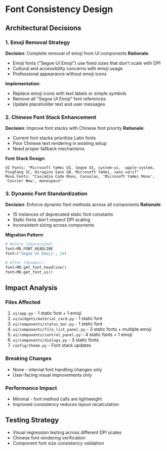 # Font Consistency Design

## Architectural Decisions

### 1. Emoji Removal Strategy
**Decision**: Complete removal of emoji from UI components
**Rationale**:
- Emoji fonts ("Segoe UI Emoji") use fixed sizes that don't scale with DPI
- Cultural and accessibility concerns with emoji usage
- Professional appearance without emoji icons

**Implementation**:
- Replace emoji icons with text labels or simple symbols
- Remove all "Segoe UI Emoji" font references
- Update placeholder text and user messages

### 2. Chinese Font Stack Enhancement
**Decision**: Improve font stacks with Chinese font priority
**Rationale**:
- Current font stacks prioritize Latin fonts
- Poor Chinese text rendering in existing setup
- Need proper fallback mechanisms

**Font Stack Design**:
```
UI Fonts: "Microsoft YaHei UI, Segoe UI, system-ui, -apple-system, PingFang SC, Hiragino Sans GB, Microsoft YaHei, sans-serif"
Mono Fonts: "Cascadia Code Mono, Consolas, 'Microsoft YaHei Mono', 'Courier New', monospace"
```

### 3. Dynamic Font Standardization
**Decision**: Enforce dynamic font methods across all components
**Rationale**:
- 15 instances of deprecated static font constants
- Static fonts don't respect DPI scaling
- Inconsistent sizing across components

**Migration Pattern**:
```python
# Before (deprecated)
font=MD.FONT_HEADLINE
font=("Segoe UI Emoji", 16)

# After (dynamic)
font=MD.get_font_headline()
font=MD.get_font_ui()
```

## Impact Analysis

### Files Affected
1. `ui/app.py` - 1 static font + 1 emoji
2. `ui/widgets/material_card.py` - 1 static font
3. `ui/components/status_bar.py` - 1 static font
4. `ui/components/file_list_panel.py` - 3 static fonts + multiple emoji
5. `ui/components/control_panel.py` - 4 static fonts + 1 emoji
6. `ui/components/dialogs.py` - 3 static fonts
7. `config/theme.py` - Font stack updates

### Breaking Changes
- None - internal font handling changes only
- User-facing visual improvements only

### Performance Impact
- Minimal - font method calls are lightweight
- Improved consistency reduces layout recalculation

## Testing Strategy
- Visual regression testing across different DPI scales
- Chinese font rendering verification
- Component font size consistency validation